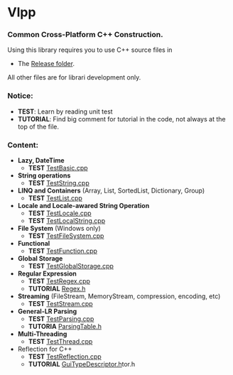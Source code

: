 # Vlpp
### Common Cross-Platform C++ Construction.

Using this library requires you to use C++ source files in
   * The [Release folder](https://github.com/vczh-libraries/Vlpp/tree/master/Release).

All other files are for librari development only.

###  Notice:
 * **TEST**: Learn by reading unit test
 * **TUTORIAL**: Find big comment for tutorial in the code, not always at the top of the file.

### Content:

* **Lazy<T>, DateTime**
    * **TEST** [TestBasic.cpp](https://github.com/vczh-libraries/Vlpp/blob/master/Test/Source/TestBasic.cpp)
* **String operations**
    * **TEST** [TestString.cpp](https://github.com/vczh-libraries/Vlpp/blob/master/Test/Source/TestString.cpp)
* **LINQ and Containers** (Array, List, SortedList, Dictionary, Group)
    * **TEST** [TestList.cpp](https://github.com/vczh-libraries/Vlpp/blob/master/Test/Source/TestList.cpp)
* **Locale and Locale-awared String Operation**
    * **TEST** [TestLocale.cpp](https://github.com/vczh-libraries/Vlpp/blob/master/Test/Source/TestLocale.cpp)
    * **TEST** [TestLocalString.cpp](https://github.com/vczh-libraries/Vlpp/blob/master/Test/Source/TestLocaleString.cpp)
* **File System** (Windows only)
    * **TEST** [TestFileSystem.cpp](https://github.com/vczh-libraries/Vlpp/blob/master/Test/Source/TestFileSystem.cpp)
* **Functional**
    * **TEST** [TestFunction.cpp](https://github.com/vczh-libraries/Vlpp/blob/master/Test/Source/TestFunction.cpp)
* **Global Storage**
    * **TEST** [TestGlobalStorage.cpp](https://github.com/vczh-libraries/Vlpp/blob/master/Test/Source/TestGlobalStorage.cpp)
* **Regular Expression**
    * **TEST** [TestRegex.cpp](https://github.com/vczh-libraries/Vlpp/blob/master/Test/Source/TestRegex.cpp)
    * **TUTORIAL** [Regex.h](https://github.com/vczh-libraries/Vlpp/blob/master/Source/Regex/Regex.h)
* **Streaming** (FileStream, MemoryStream, compression, encoding, etc)
    * **TEST** [TestStream.cpp](https://github.com/vczh-libraries/Vlpp/blob/master/Test/Source/TestStream.cpp)
* **General-LR Parsing**
    * **TEST** [TestParsing.cpp](https://github.com/vczh-libraries/Vlpp/blob/master/Test/Source/TestParsing.cpp)
    * **TUTORIA** [ParsingTable.h](https://github.com/vczh-libraries/Vlpp/blob/master/Source/Parsing/ParsingTable.h)
* **Multi-Threading**
    * **TEST** [TestThread.cpp](https://github.com/vczh-libraries/Vlpp/blob/master/Test/Source/TestThread.cpp)
* Reflection for C++
    * **TEST** [TestReflection.cpp](https://github.com/vczh-libraries/Vlpp/blob/master/Test/Source/TestReflection.cpp)
    * **TUTORIAL** [GuiTypeDescriptor.h](https://github.com/vczh-libraries/Vlpp/blob/master/Source/Reflection/GuiTypeDescrip)tor.h
